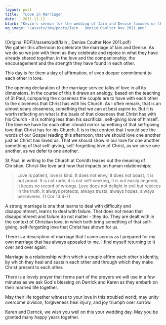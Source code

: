 ```yaml
---
layout: post
title:  "Love in Marriage"
date:   2011-11-12
blurb: "Kevin's sermon for the wedding of Iain and Denise focuses on the depth of commitment and self-giving love that marriage represents. Drawing from St. Paul's teachings, he reflects on how Christian love should manifest in the relationship, emphasizing patience, kindness, and perseverance. The sermon also highlights the importance of a strong marriage in overcoming difficulties and making Christ present to each other."
og_image: "/assets/img/posts/Iain _ Denise Coulter Nov 2011.png"
---
```

[Original PDF](/assets/pdf/Iain _ Denise Coulter Nov 2011.pdf)    
We gather this afternoon to celebrate the marriage of Iain and Denise. As we do so we join with them as they celebrate and rejoice in what they have already shared together, in the love and the companionship, the encouragement and the strength they have found in each other.

This day is for them a day of affirmation, of even deeper commitment to each other in love.

The opening declaration of the marriage service talks of love in all its dimensions. In the course of this it draws an analogy, based on the teaching of St Paul, comparing the closeness the couple are to have with each other to the closeness that Christ has with his Church. As I often remark, that is an almost scary closeness, something that we can at best aspire to. But it is worth reflecting on what is the basis of that closeness that Christ has with his Church - it is nothing less than his sacrificial, self-giving love of himself. The love we have for each other should mirror something of that self-giving love that Christ has for his Church. It is in that context that I would see the words of our Gospel reading this afternoon, that we should love one another just as Christ has loved us. That we should show in our love for one another something of that self-giving, self-forgetting love of Christ, as we serve one another, as we defer to one another.

St Paul, in writing to the Church at Corinth teases out the meaning of Christian, Christ-like love and how that impacts on human relationships:

> Love is patient, love is kind. It does not envy, it does not boast, it is not proud. It is not rude, it is not self-seeking, it is not easily angered, it keeps no record of wrongs. Love does not delight in evil but rejoices in the truth. It always protects, always trusts, always hopes, always perseveres. (1 Cor 13:4-7)

A strong marriage is one that learns to deal with difficulty and disappointment, learns to deal with failure. That does not mean that disappointment and failure do not matter - they do. They are dealt with in the context of Christian love, in which both bring something of that self-giving, self-forgetting love that Christ has shown for us.

There is a description of marriage that I came across as I prepared for my own marriage that has always appealed to me. I find myself returning to it over and over again:

Marriage is a relationship within which a couple affirm each other's identity, by which they heal and sustain each other and through which they make Christ present to each other.

There is a lovely prayer that forms part of the prayers we will use in a few minutes as we ask God's blessing on Derrick and Karen as they embark on their married life together.

May their life together witness to your love in this troubled world; may unity overcome division, forgiveness heal injury, and joy triumph over sorrow.

Karen and Derrick, we wish you well on this your wedding day. May you be granted many happy years together.
